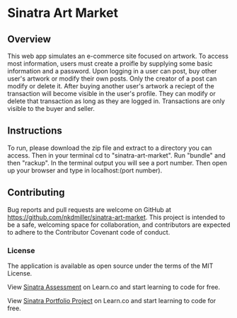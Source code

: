 # Sinatra Art Market

## Overview

This web app simulates an e-commerce site focused on artwork. To access most information, users must create a proifle by supplying some basic information and a password. Upon logging in a user can post, buy other user's artwork or modify their own posts. Only the creator of a post can modify or delete it. After buying another user's artwork a reciept of the transaction will become visible in the user's profile. They can modify or delete that transaction as long as they are logged in. Transactions are only visible to the buyer and seller.  

## Instructions

To run, please download the zip file and extract to a directory you can access. Then in your terminal cd to "sinatra-art-market". Run "bundle" and then "rackup". In the terminal output you will see a port number. Then open up your browser and type in localhost:(port number).

## Contributing

Bug reports and pull requests are welcome on GitHub at https://github.com/nkdmiller/sinatra-art-market. This project is intended to be a safe, welcoming space for collaboration, and contributors are expected to adhere to the Contributor Covenant code of conduct.

### License

The application is available as open source under the terms of the MIT License.

<p class='util--hide'>View <a href='https://learn.co/lessons/sinatra-cms-app-assessment'>Sinatra Assessment</a> on Learn.co and start learning to code for free.</p>

<p class='util--hide'>View <a href='https://learn.co/lessons/sinatra-cms-app-assessment'>Sinatra Portfolio Project</a> on Learn.co and start learning to code for free.</p>
